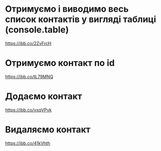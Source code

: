 # Отримуємо і виводимо весь список контактів у вигляді таблиці (console.table)

https://ibb.co/2ZvFrcH

# Отримуємо контакт по id

https://ibb.co/tL79MNQ

# Додаємо контакт

https://ibb.co/vxqVPvk

# Видаляємо контакт

https://ibb.co/41kVhth
